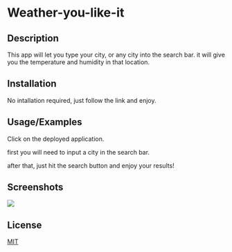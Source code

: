 
# Weather-you-like-it

## Description

This app will let you type your city, or any city into the search bar. it will give you the temperature and humidity in that location.

## Installation

No intallation required, just follow the link and enjoy.
    
## Usage/Examples

Click on the deployed application.

first you will need to input a city in the search bar.

after that, just hit the search button and enjoy your results!


## Screenshots

![](screenshots/appscreenshot.png)


## License

[MIT](https://choosealicense.com/licenses/mit/)

